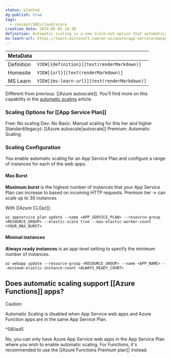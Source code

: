 ```yaml
---
status: planted
dg-publish: true
tags:
  - concept/SRE/cloud/azure
creation_date: 2024-05-03 18:30
definition: Automatic scaling is a new scale-out option that automatically handles scaling decisions for your web apps and App Service Plans.
ms-learn-url: https://learn.microsoft.com/en-us/azure/app-service/manage-automatic-scaling?tabs=azure-portal
---
```


|   MetaData |                                       |
| ---------- | ------------------------------------------ |
| Definition | `VIEW[{definition}][text(renderMarkdown)]` |
| Homesite   | `VIEW[{url}][text(renderMarkdown)]` |
| MS Learn   | `VIEW[{ms-learn-url}][text(renderMarkdown)]` |




Different from previous: [[Azure autoscale]].
You'll find more on this capability in the [automatic scaling](https://learn.microsoft.com/en-us/azure/app-service/manage-automatic-scaling) article.


### Scaling Options for [[App Service Plan]]
Free: No scaling
Dev: No
Basic: Manual scaling for this tier and higher
Standard(legacy): [[Azure autoscale|autoscale]]
Premium: Automatic Scaling

### Scaling Configuration

You enable automatic scaling for an App Service Plan and configure a range of instances for each of the web apps.

#### Max Burst
**Maximum burst** is the highest number of instances that your App Service Plan can increase to based on incoming HTTP requests.
Premium tier -> can scale up to 30 instances

With [[Azure CLI|az]]:
```shell
az appservice plan update --name <APP_SERVICE_PLAN> --resource-group <RESOURCE_GROUP> --elastic-scale true --max-elastic-worker-count <YOUR_MAX_BURST>
```

#### Minimal instances
**Always ready instances** is an app-level setting to specify the minimum number of instances.

```shell
az webapp update --resource-group <RESOURCE_GROUP> --name <APP_NAME> --minimum-elastic-instance-count <ALWAYS_READY_COUNT>
```
## Does automatic scaling support [[Azure Functions]] apps?

> [!caution]  
> Automatic Scaling is disabled when App Service web apps and Azure Function apps are in the same App Service Plan.

^580ed5

No, you can only have Azure App Service web apps in the App Service Plan where you wish to enable automatic scaling. For Functions, it's recommended to use the [[Azure Functions Premium plan]] instead.